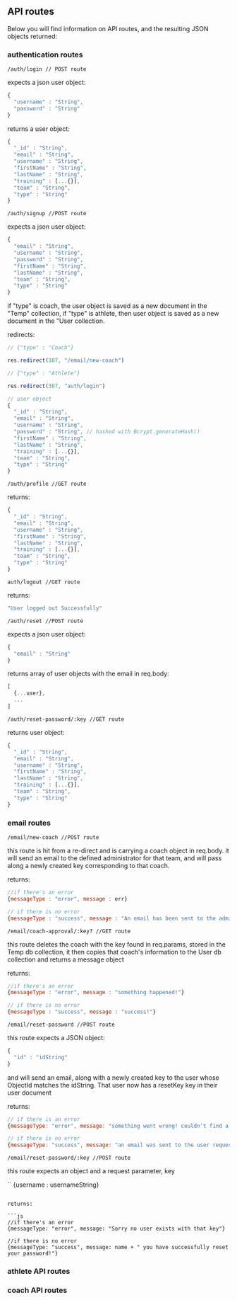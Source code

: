 ## API routes

Below you will find information on API routes, and the resulting JSON objects returned:

### authentication routes

```/auth/login // POST route```

expects a json user object:
```js
{
  "username" : "String",
  "password" : "String"
}
```
returns a user object:
```js
{
  "_id" : "String",
  "email" : "String",
  "username" : "String",
  "firstName" : "String",
  "lastName" : "String",
  "training" : [...{}],
  "team" : "String",
  "type" : "String"
}
```

```/auth/signup //POST route```

expects a json user object:
```js
{
  "email" : "String",
  "username" : "String",
  "password" : "String",
  "firstName" : "String",
  "lastName" : "String",
  "team" : "String",
  "type" : "String"
}
```

if "type" is coach, the user object is saved as a new document in the "Temp" collection, if "type" is athlete, then user object is saved as a new document in the "User collection.

redirects: 
```js
// {"type" : "Coach"}

res.redirect(307, "/email/new-coach")

// {"type" : "Athlete"}

res.redirect(307, "auth/login")

// user object
{
  "_id" : "String",
  "email" : "String",
  "username" : "String",
  "password" : "String", // hashed with Bcrypt.generateHash()
  "firstName" : "String",
  "lastName" : "String",
  "training" : [...{}],
  "team" : "String",
  "type" : "String"
}
```

```/auth/profile //GET route```

returns: 
```js
{
  "_id" : "String",
  "email" : "String",
  "username" : "String",
  "firstName" : "String",
  "lastName" : "String",
  "training" : [...{}],
  "team" : "String",
  "type" : "String"
}
```

```auth/logout //GET route```

returns:
```js
"User logged out Successfully"
```

```/auth/reset //POST route```

expects a json user object:
```js
{
  "email" : "String"
}
```

returns array of user objects with the email in req.body:
```js
[
  {...user},
  ...
]
```

```/auth/reset-password/:key //GET route```

returns user object:
```js
{
  "_id" : "String",
  "email" : "String",
  "username" : "String",
  "firstName" : "String",
  "lastName" : "String",
  "training" : [...{}],
  "team" : "String",
  "type" : "String"
}
```

### email routes

```/email/new-coach //POST route```

this route is hit from a re-direct and is carrying a coach object in req.body.  it will send an email to the defined administrator for that team, and will pass along a newly created key corresponding to that coach.

returns:
```js
//if there's an error
{messageType : "error", message : err}

// if there is no error
{messageType : "success", message : "An email has been sent to the administrator. You will be notified if you are approved."}
```

```/email/coach-approval/:key? //GET route```

this route deletes the coach with the key found in req.params, stored in the Temp db collection, it then copies that coach's information to the User db collection and returns a message object

returns:
```js
//if there's an error
{messageType : "error", message : "something happened!"}

// if there is no error
{messageType : "success", message : "success!"}
```

```/email/reset-password //POST route```

this route expects a JSON object:

```js
{
  "id" : "idString"
}
```

and will send an email, along with a newly created key to the user whose ObjectId matches the idString. That user now has a resetKey key in their user document

returns:
```js
// if there is an error
{messageType: "error", message: "something went wrong! couldn't find a user with those credentials..."}

// if there is no error
{messageType: "success", message: "an email was sent to the user requesting a password reset"}
```
```/email/reset-password/:key //POST route```

this route expects an object and a request parameter, key

``
{username : usernameString}
```

returns:

```js
//if there's an error
{messageType: "error", message: "Sorry no user exists with that key"}

//if there is no error
{messageType: "success", message: name + " you have successfully reset your password!"}
```



### athlete API routes

### coach API routes

